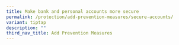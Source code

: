 ```yaml
---
title: Make bank and personal accounts more secure
permalink: /protection/add-prevention-measures/secure-accounts/
variant: tiptap
description: ""
third_nav_title: Add Prevention Measures
---
```

